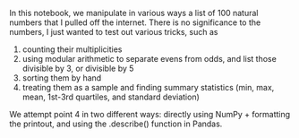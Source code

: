 In this notebook, we manipulate in various ways a list of 100 natural numbers that I pulled off the internet. There is no significance to the numbers, I just wanted to test out various tricks, such as 

1. counting their multiplicities 
2. using modular arithmetic to separate evens from odds, and list those divisible by 3, or divisible by 5
3. sorting them by hand
4. treating them as a sample and finding summary statistics (min, max, mean, 1st-3rd quartiles, and standard deviation)

We attempt point 4 in two different ways:  directly using NumPy + formatting the printout, and using the .describe() function in Pandas.
